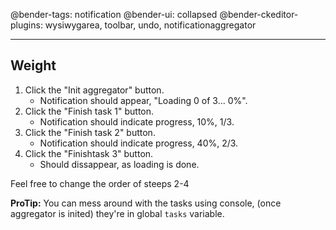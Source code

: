 @bender-tags: notification
@bender-ui: collapsed
@bender-ckeditor-plugins: wysiwygarea, toolbar, undo, notificationaggregator

---

## Weight

1. Click the "Init aggregator" button.
	* Notification should appear, "Loading 0 of 3... 0%".
1. Click the "Finish task 1" button.
	* Notification should indicate progress, 10%, 1/3.
1. Click the "Finish task 2" button.
	* Notification should indicate progress, 40%, 2/3.
1. Click the "Finishtask 3" button.
	* Should dissappear, as loading is done.


Feel free to change the order of steeps 2-4

**ProTip:** You can mess around with the tasks using console, (once aggregator is inited) they're in global `tasks` variable.